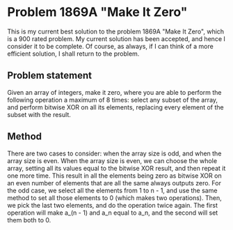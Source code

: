 # Problem 1869A "Make It Zero"
This is my current best solution to the problem 1869A "Make It Zero", which is a 900 rated problem. My current solution has been accepted, and hence I consider it to be complete. Of course, as always, if I can think of a more efficient solution, I shall return to the problem. 

## Problem statement
Given an array of integers, make it zero, where you are able to perform the following operation a maximum of 8 times: select any subset of the array, and perform bitwise XOR on all its elements, replacing every element of the subset with the result.

## Method
There are two cases to consider: when the array size is odd, and when the array size is even. When the array size is even, we can choose the whole array, setting all its values equal to the bitwise XOR result, and then repeat it one more time. This result in all the elements being zero as bitwise XOR on an even number of elements that are all the same always outputs zero. For the odd case, we select all the elements from 1 to n - 1, and use the same method to set all those elements to 0 (which makes two operations). Then, we pick the last two elements, and do the operation twice again. The first operation will make a_(n - 1) and a_n equal to a_n, and the second will set them both to 0.